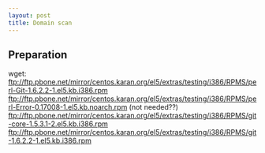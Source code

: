 ```yaml
---
layout: post
title: Domain scan
---
```


## Preparation
wget:
   ftp://ftp.pbone.net/mirror/centos.karan.org/el5/extras/testing/i386/RPMS/perl-Git-1.6.2.2-1.el5.kb.i386.rpm
   ftp://ftp.pbone.net/mirror/centos.karan.org/el5/extras/testing/i386/RPMS/perl-Error-0.17008-1.el5.kb.noarch.rpm
   (not needed??) ftp://ftp.pbone.net/mirror/centos.karan.org/el5/extras/testing/i386/RPMS/git-core-1.5.3.1-2.el5.kb.i386.rpm
   ftp://ftp.pbone.net/mirror/centos.karan.org/el5/extras/testing/i386/RPMS/git-1.6.2.2-1.el5.kb.i386.rpm
